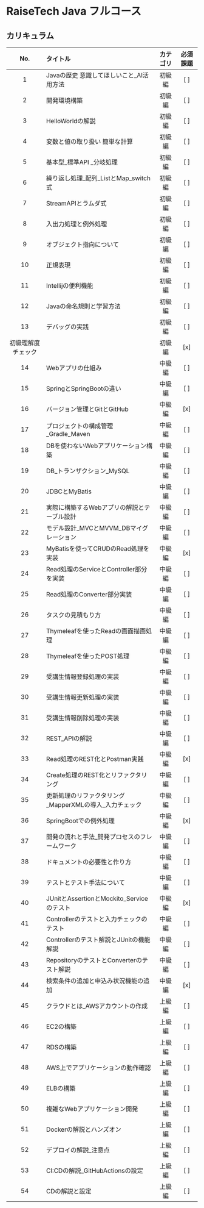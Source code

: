 # RaiseTech Java フルコース

## カリキュラム
| No. | タイトル | カテゴリ | 必須課題 |
| :--: | :------- | :------: | :------: |
| 1 | Javaの歴史 意識してほしいこと_AI活用方法 | 初級編 | [ ] |
| 2 | 開発環境構築 | 初級編 | [ ] |
| 3 | HelloWorldの解説 | 初級編 | [ ] |
| 4 | 変数と値の取り扱い 簡単な計算 | 初級編 | [ ] |
| 5 | 基本型_標準API _分岐処理 | 初級編 | [ ] |
| 6 | 繰り返し処理_配列_ListとMap_switch式 | 初級編 | [ ] |
| 7 | StreamAPIとラムダ式 | 初級編 | [ ] |
| 8 | 入出力処理と例外処理 | 初級編 | [ ] |
| 9 | オブジェクト指向について | 初級編 | [ ] |
| 10 | 正規表現 | 初級編 | [ ] |
| 11 | Intellijの便利機能 | 初級編 | [ ] |
| 12 | Javaの命名規則と学習方法 | 初級編 | [ ] |
| 13 | デバッグの実践 | 初級編 | [ ] |
| 初級理解度チェック |  | 初級編 | [x] |
| 14 | Webアプリの仕組み | 中級編 | [ ] |
| 15 | SpringとSpringBootの違い | 中級編 | [ ] |
| 16 | バージョン管理とGitとGitHub | 中級編 | [x] |
| 17 | プロジェクトの構成管理_Gradle_Maven | 中級編 | [ ] |
| 18 | DBを使わないWebアプリケーション構築 | 中級編 | [ ] |
| 19 | DB_トランザクション_MySQL | 中級編 | [ ] |
| 20 | JDBCとMyBatis | 中級編 | [ ] |
| 21 | 実際に構築するWebアプリの解説とテーブル設計 | 中級編 | [ ] |
| 22 | モデル設計_MVCとMVVM_DBマイグレーション | 中級編 | [ ] |
| 23 | MyBatisを使ってCRUDのRead処理を実装 | 中級編 | [x] |
| 24 | Read処理のServiceとController部分を実装 | 中級編 | [ ] |
| 25 | Read処理のConverter部分実装 | 中級編 | [ ] |
| 26 | タスクの見積もり方 | 中級編 | [ ] |
| 27 | Thymeleafを使ったReadの画面描画処理 | 中級編 | [ ] |
| 28 | Thymeleafを使ったPOST処理 | 中級編 | [ ] |
| 29 | 受講生情報登録処理の実装 | 中級編 | [ ] |
| 30 | 受講生情報更新処理の実装 | 中級編 | [ ] |
| 31 | 受講生情報削除処理の実装 | 中級編 | [ ] |
| 32 | REST_APIの解説 | 中級編 | [ ] |
| 33 | Read処理のREST化とPostman実践 | 中級編 | [x] |
| 34 | Create処理のREST化とリファクタリング | 中級編 | [ ] |
| 35 | 更新処理のリファクタリング_MapperXMLの導入_入力チェック | 中級編 | [ ] |
| 36 | SpringBootでの例外処理 | 中級編 | [x] |
| 37 | 開発の流れと手法_開発プロセスのフレームワーク | 中級編 | [ ] |
| 38 | ドキュメントの必要性と作り方 | 中級編 | [ ] |
| 39 | テストとテスト手法について | 中級編 | [ ] |
| 40 | JUnitとAssertionとMockito_Serviceのテスト | 中級編 | [x] |
| 41 | Controllerのテストと入力チェックのテスト | 中級編 | [ ] |
| 42 | Controllerのテスト解説とJUnitの機能解説 | 中級編 | [ ] |
| 43 | RepositoryのテストとConverterのテスト解説 | 中級編 | [ ] |
| 44 | 検索条件の追加と申込み状況機能の追加 | 中級編 | [x] |
| 45 | クラウドとは_AWSアカウントの作成 | 上級編 | [ ] |
| 46 | EC2の構築 | 上級編 | [ ] |
| 47 | RDSの構築 | 上級編 | [ ] |
| 48 | AWS上でアプリケーションの動作確認 | 上級編 | [ ] |
| 49 | ELBの構築 | 上級編 | [ ] |
| 50 | 複雑なWebアプリケーション開発 | 上級編 | [ ] |
| 51 | Dockerの解説とハンズオン | 上級編 | [ ] |
| 52 | デプロイの解説_注意点 | 上級編 | [ ] |
| 53 | CI:CDの解説_GitHubActionsの設定 | 上級編 | [ ] |
| 54 | CDの解説と設定 | 上級編 | [ ] |